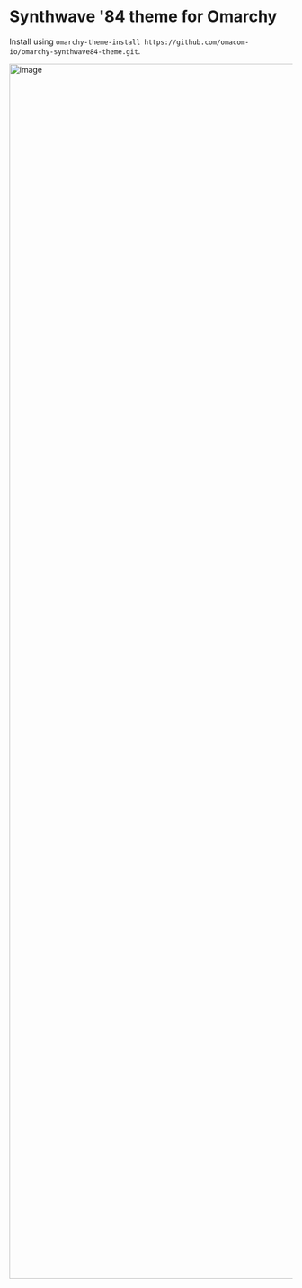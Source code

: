 # Synthwave '84 theme for Omarchy

Install using `omarchy-theme-install https://github.com/omacom-io/omarchy-synthwave84-theme.git`.

<img width="3840" height="2160" alt="image" src="https://github.com/user-attachments/assets/6be31d95-57ab-4228-9cfc-a147a3cdfaf6" />
